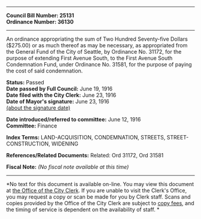 * * * * *  
  
**Council Bill Number: [](#h0)[](#h2)25131**   
**Ordinance Number: 36130**  
  
* * * * *  
  
An ordinance appropriating the sum of Two Hundred Seventy-five Dollars ($275.00) or as much thereof as may be necessary, as appropriated from the General Fund of the City of Seattle, by Ordinance No. 31172, for the purpose of extending First Avenue South, to the First Avenue South Condemnation Fund, under Ordinance No. 31581, for the purpose of paying the cost of said condemnation.  
  
**Status:** Passed   
**Date passed by Full Council:** June 19, 1916   
**Date filed with the City Clerk:** June 23, 1916   
**Date of Mayor's signature:** June 23, 1916   
[(about the signature date)](/~public/approvaldate.htm)   
  
  
**Date introduced/referred to committee:** June 12, 1916   
**Committee:** Finance   
  
**Index Terms:** LAND-ACQUISITION, CONDEMNATION, STREETS, STREET-CONSTRUCTION, WIDENING  
  
**References/Related Documents:** Related: Ord 31172, Ord 31581  
  
**Fiscal Note:** *(No fiscal note available at this time)*  
  
* * * * *  
  
*No text for this document is available on-line. You may view this document at [the Office of the City Clerk](http://www.seattle.gov/leg/clerk/contactUs.htm). If you are unable to visit the Clerk's Office, you may request a copy or scan be made for you by Clerk staff. Scans and copies provided by the Office of the City Clerk are subject to [copy fees](http://clerk.seattle.gov/~public/clerkfees.htm), and the timing of service is dependent on the availability of staff. *  
  
  
